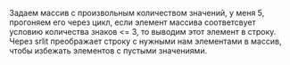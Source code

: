 Задаем массив с произвольным количеством значений, у меня 5, прогоняем его через цикл, если элемент массива соответсвует условию количества знаков <= 3, то выводим этот элемент в строку.
Через srlit преображает строку с нужными нам элементами в массив, чтобы избежать элементов с пустыми значениями.
